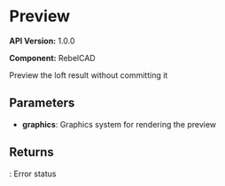 # Preview

**API Version:** 1.0.0

**Component:** RebelCAD

Preview the loft result without committing it

## Parameters

- **graphics**: Graphics system for rendering the preview

## Returns

: Error status


